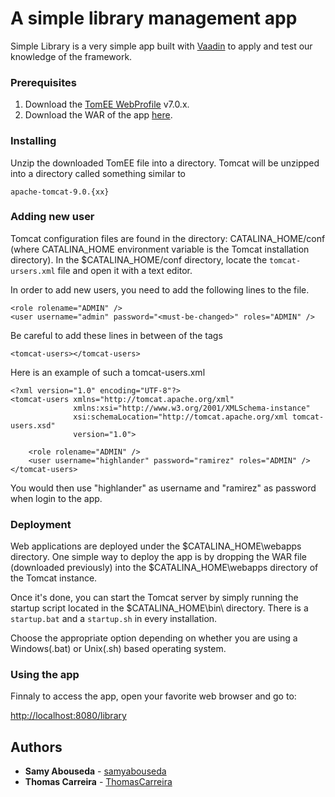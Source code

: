 # A simple library management app
Simple Library is a very simple app built with [Vaadin](https://vaadin.com/) to apply and test our knowledge of the framework.

### Prerequisites

1. Download the [TomEE WebProfile](https://tomee.apache.org/download-ng.html) v7.0.x.
2. Download the WAR of the app [here](https://app.box.com/s/47o6s4ss3huw1ixzud74r9x5s6o988mt).

### Installing

Unzip the downloaded TomEE file into a directory. Tomcat will be unzipped into a directory called something similar to

```
apache-tomcat-9.0.{xx}
```

### Adding new user
Tomcat configuration files are found in the directory: CATALINA_HOME/conf (where CATALINA_HOME environment variable is the Tomcat installation directory). In the $CATALINA_HOME/conf directory, locate the `tomcat-ursers.xml` file and open it with a text editor.

In order to add new users, you need to add the following lines to the file.
```
<role rolename="ADMIN" />
<user username="admin" password="<must-be-changed>" roles="ADMIN" />
```
Be careful to add these lines in between of the tags
```
<tomcat-users></tomcat-users>
```

Here is an example of such a tomcat-users.xml
```
<?xml version="1.0" encoding="UTF-8"?>
<tomcat-users xmlns="http://tomcat.apache.org/xml"
              xmlns:xsi="http://www.w3.org/2001/XMLSchema-instance"
              xsi:schemaLocation="http://tomcat.apache.org/xml tomcat-users.xsd"
              version="1.0">
              
    <role rolename="ADMIN" />
    <user username="highlander" password="ramirez" roles="ADMIN" />
</tomcat-users>
```

You would then use "highlander" as username and "ramirez" as password when login to the app.

### Deployment
Web applications are deployed under the $CATALINA_HOME\webapps directory. One simple way to deploy the app is by dropping the WAR file (downloaded previously) into the $CATALINA_HOME\webapps directory of the Tomcat instance.

Once it's done, you can start the Tomcat server by simply running the startup script located in the $CATALINA_HOME\bin\ directory. There is a `startup.bat` and a `startup.sh` in every installation.

Choose the appropriate option depending on whether you are using a Windows(.bat) or Unix(.sh) based operating system.

### Using the app
Finnaly to access the app, open your favorite web browser and go to:

[http://localhost:8080/library](http://localhost:8080/library)

## Authors

* **Samy Abouseda** - [samyabouseda](https://github.com/samyabouseda)
* **Thomas Carreira** - [ThomasCarreira](https://github.com/ThomasCarreira)
